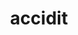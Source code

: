 ---
title: accidit
meaning: (it) happens
ch: fourteen
pos: conjverb
di: (3rd person singular)
f2: yes
f: yes
---